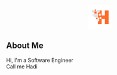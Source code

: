 <p align="center"><a href="https://fatkurhadi.github.io" target="_blank"><img src="favicon.png" width="64" height="64" /></a></p>

## About Me

Hi, I'm a Software Engineer
<br />
Call me Hadi

